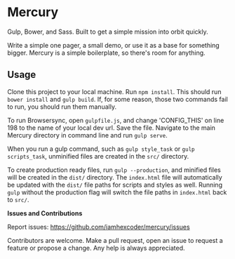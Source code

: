# Mercury

Gulp, Bower, and Sass. Built to get a simple mission into orbit quickly.

Write a simple one pager, a small demo, or use it as a base for something bigger. Mercury is a simple boilerplate, so there's room for anything.

## Usage

Clone this project to your local machine. Run `npm install`. This should run `bower install` and `gulp build`. If, for some reason, those two commands fail to run, you should run them manually.

To run Browsersync, open `gulpfile.js`, and change 'CONFIG_THIS' on line 198 to the name of your local dev url. Save the file. Navigate to the main Mercury directory in command line and run `gulp serve`.

When you run a gulp command, such as `gulp style_task` or `gulp scripts_task`, unminified files are created in the `src/` directory.

To create production ready files, run `gulp --production`, and minified files will be created in the `dist/` directory. The `index.html` file will automatically be updated with the `dist/` file paths for scripts and styles as well. Running `gulp` without the production flag will switch the file paths in `index.html` back to `src/`.



**Issues and Contributions**

Report issues: https://github.com/iamhexcoder/mercury/issues

Contributors are welcome. Make a pull request, open an issue to request a feature or propose a change. Any help is always appreciated.


